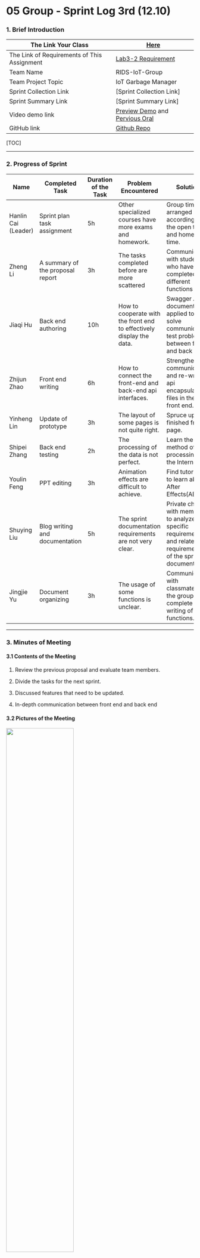 # 05 Group - Sprint Log 3rd (12.10)

### 1. Brief Introduction

| **The Link Your Class**                     | [Here](https://bbs.csdn.net/forums/MUEE308FZU202201)         |
| ------------------------------------------- | ------------------------------------------------------------ |
| The Link of Requirements of This Assignment | [Lab3-2 Requirement](https://bbs.csdn.net/topics/610142480)  |
| Team Name                                   | RIDS-IoT-Group                                               |
| Team Project Topic                          | IoT Garbage Manager                                          |
| Sprint Collection Link                      | [Sprint Collection Link]                                     |
| Sprint Summary Link                         | [Sprint Summary Link]                                        |
| Video demo link                             | [Preview Demo](https://www.bilibili.com/video/BV1314y1J7Ea) and [Pervious Oral](https://www.bilibili.com/video/BV1jv4y1S7VQ/?share_source=copy_web&vd_source=c8936a3bacfd65375f9e88b3bb9a12ba) |
| GitHub link                                 | [Github Repo](https://github.com/613HandsomeBoys/EE308FZ-IoT-Garbage-Manager) |

[TOC]

-----

### 2. Progress of Sprint

| Name                | Completed Task                   | Duration of the Task | Problem Encountered                                          | Solution                                                     | Proportion |
| ------------------- | -------------------------------- | -------------------- | ------------------------------------------------------------ | ------------------------------------------------------------ | ---------- |
| Hanlin Cai (Leader) | Sprint plan task assignment      | 5h                   | Other specialized courses have more exams and homework.      | Group time is arranged according to the open test and homework time. | 120%       |
| Zheng Li            | A summary of the proposal report | 3h                   | The tasks completed before are more scattered                | Communicate with students who have completed different functions | 110%       |
| Jiaqi Hu            | Back end authoring               | 10h                  | How to cooperate with the front end to effectively display the data. | Swagger API document  is applied to solve communication test problem between front and back ends. | 105%       |
| Zhijun Zhao         | Front end writing                | 6h                   | How to connect the front-end and back-end api interfaces.    | Strengthen communication and re-write api encapsulation files in the front end. | 105%       |
| Yinheng Lin         | Update of prototype              | 3h                   | The layout of some pages is not quite right.                 | Spruce up the finished front page.                           | 100%       |
| Shipei Zhang        | Back end testing                 | 2h                   | The processing of the data is not perfect.                   | Learn the method of data processing on the Internet.         | 60%        |
| Youlin Feng         | PPT editing                      | 3h                   | Animation effects are difficult to achieve.                  | Find tutorials to learn about After Effects(AE).             | 100%       |
| Shuying Liu         | Blog writing and documentation   | 5h                   | The sprint documentation requirements are not very clear.    | Private chat with members to analyze the specific requirements and related requirements of the sprint document | 110%       |
| Jingjie Yu          | Document organizing              | 3h                   | The usage of some functions is unclear.                      | Communicate with classmates in the group and complete the writing of functions. | 100%       |



-----

### 3. Minutes of Meeting

#### 3.1 Contents of the Meeting

1. Review the previous proposal and evaluate team members.

2. Divide the tasks for the next sprint.

3. Discussed features that need to be updated.

4. In-depth communication between front end and back end

#### 3.2 Pictures of the Meeting

<left>
  <img src = "https://tva1.sinaimg.cn/large/008vxvgGly1h8yrkr7nsmj31400u0dkk.jpg" width = 60%>
</left>



-----

### 4. Development Process

#### 4.1 Check-in Records of Github

<left>
  <img src = "https://tva1.sinaimg.cn/large/008vxvgGly1h8yrlhxtwej31ew0q4juj.jpg" width = 80%>
</left>

#### 4.2 Screenshots of the Operation

The background picture of the front end is not completely set. Currently, the picture of the prototype is used for display.

<left>
  <img src = "https://tva1.sinaimg.cn/large/008vxvgGly1h8yrnfstk2j310g0cmmzw.jpg" width = 100%>
</left>



#### 4.3 Corresponding UML designs

This week's focus is on implementing the front end, located in the red box section of the general mind map, and based on the UML diagram below.

<left>
  <img src = "https://tva1.sinaimg.cn/large/008vxvgGly1h8yrj6y19bj31n60u0dlo.jpg" width = 100%>
</left>

<left>
  <img src = "https://tva1.sinaimg.cn/large/008vxvgGly1h8ng8b5fdpj30on0jwwfl.jpg" width = 70%>
</left>



<left>
  <img src = "https://tva1.sinaimg.cn/large/008vxvgGly1h8ng8f1hptj30sw0xawh4.jpg" width = 70%>
</left>


---

### 5. Introduction of Progress

#### 5.1 Progress of Development

The back-end has been basically written, the front-end has completed the basic interface connection, the next plan is to complete the front-end administrator mode, and page beautification.

#### 5.2 Burnout Diagram

<left>
  <img src = "https://tva1.sinaimg.cn/large/008vxvgGly1h8yrdq96uaj31400u0wgo.jpg" width = 100%>
</left>



***This blog is written by [Hanlin Cai](https://caihanlin.com).***